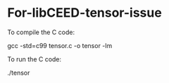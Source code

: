 # For-libCEED-tensor-issue

To compile the C code:

gcc -std=c99 tensor.c -o tensor -lm

To run the C code:

./tensor
